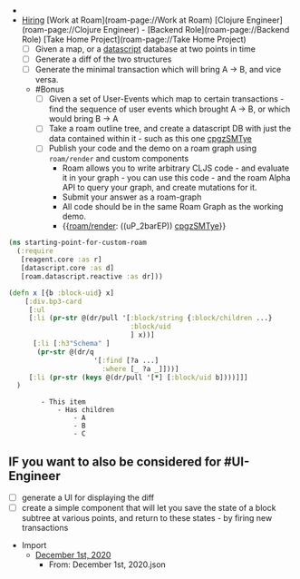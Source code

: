 - 
- [Hiring](roam-page://Hiring) [Work at Roam](roam-page://Work at Roam) [Clojure Engineer](roam-page://Clojure Engineer) - [Backend Role](roam-page://Backend Role) [Take Home Project](roam-page://Take Home Project)
    - [ ] Given a map, or a [datascript](https://github.com/tonsky/datascript) database at two points in time
    - [ ] Generate a diff of the two structures
    - [ ] Generate the minimal transaction which will bring A -> B, and vice versa.
    - #Bonus 
        - [ ] Given a set of User-Events which map to certain transactions - find the sequence of user events which brought A -> B, or which would bring B -> A
        - [ ] Take a roam outline tree, and create a datascript DB with just the data contained within it  - such as this one [cpgzSMTye](<./February 8th, 2021.md>)
        - [ ] Publish your code and the demo on a roam graph using `roam/render` and custom components
            - Roam allows you to write arbitrary CLJS code - and evaluate it in your graph - you can use this code - and the roam Alpha API to query your graph, and create mutations for it.
            - Submit your answer as a roam-graph
            - All code should be in the same Roam Graph as the working demo.
            - {{[roam/render](./roam_render.md): ((uP_2barEP)) [cpgzSMTye](<./February 8th, 2021.md>)}}
```clojure
(ns starting-point-for-custom-roam
  (:require
   [reagent.core :as r]
   [datascript.core :as d]
   [roam.datascript.reactive :as dr]))

(defn x [{b :block-uid} x]
  	[:div.bp3-card 
     [:ul
     [:li (pr-str @(dr/pull '[:block/string {:block/children ...}
                              :block/uid 
                              ] x))]
      [:li [:h3"Schema" ]
       (pr-str @(dr/q 
                     '[:find [?a ...]
                       :where [_ ?a _]]))]
     [:li (pr-str (keys @(dr/pull '[*] [:block/uid b])))]]]
  )
```
            - This item
                - Has children
                    - A
                    - B
                    - C
## IF you want to also be considered for  #UI-Engineer
- [ ]  generate a UI for displaying the diff 
- [ ] create a simple component that will let you save the state of a block subtree at various points, and return to these states - by firing new transactions
- Import
    - [December 1st, 2020](<./December 1st, 2020.md>)
        - From: December 1st, 2020.json